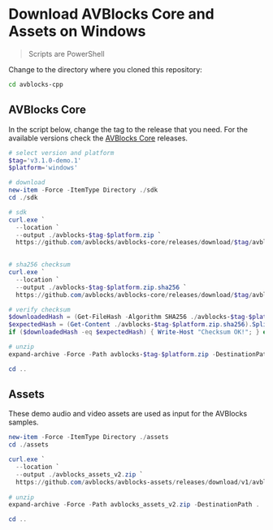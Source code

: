 # Download AVBlocks Core and Assets on Windows

> Scripts are PowerShell

Change to the directory where you cloned this repository:

```bash
cd avblocks-cpp
```

## AVBlocks Core

In the script below, change the tag to the release that you need. For the available versions check the [AVBlocks Core](https://github.com/avblocks/avblocks-core/releases) releases.   

```powershell
# select version and platform
$tag='v3.1.0-demo.1'
$platform='windows'

# download
new-item -Force -ItemType Directory ./sdk
cd ./sdk

# sdk
curl.exe `
  --location `
  --output ./avblocks-$tag-$platform.zip `
  https://github.com/avblocks/avblocks-core/releases/download/$tag/avblocks-$tag-$platform.zip
  

# sha256 checksum
curl.exe `
  --location `
  --output ./avblocks-$tag-$platform.zip.sha256 `
  https://github.com/avblocks/avblocks-core/releases/download/$tag/avblocks-$tag-$platform.zip.sha256

# verify checksum
$downloadedHash = (Get-FileHash -Algorithm SHA256 ./avblocks-$tag-$platform.zip).Hash.ToLower()
$expectedHash = (Get-Content ./avblocks-$tag-$platform.zip.sha256).Split(' ')[0].ToLower()
if ($downloadedHash -eq $expectedHash) { Write-Host "Checksum OK!"; } else { { Write-Host "Checksum failed!"; } }

# unzip
expand-archive -Force -Path avblocks-$tag-$platform.zip -DestinationPath .

cd ..
```

## Assets

These demo audio and video assets are used as input for the AVBlocks samples.

```powershell
new-item -Force -ItemType Directory ./assets
cd ./assets

curl.exe `
  --location `
  --output ./avblocks_assets_v2.zip `
  https://github.com/avblocks/avblocks-assets/releases/download/v1/avblocks_assets_v2.zip
  
# unzip
expand-archive -Force -Path avblocks_assets_v2.zip -DestinationPath .

cd ..
```

